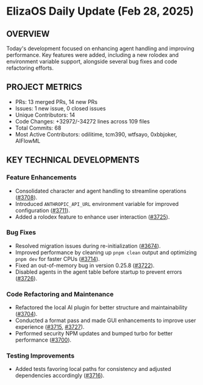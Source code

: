 # ElizaOS Daily Update (Feb 28, 2025)

## OVERVIEW 
Today's development focused on enhancing agent handling and improving performance. Key features were added, including a new rolodex and environment variable support, alongside several bug fixes and code refactoring efforts.

## PROJECT METRICS
- PRs: 13 merged PRs, 14 new PRs
- Issues: 1 new issue, 0 closed issues
- Unique Contributors: 14
- Code Changes: +32972/-34272 lines across 109 files
- Total Commits: 68
- Most Active Contributors: odilitime, tcm390, wtfsayo, 0xbbjoker, AIFlowML

## KEY TECHNICAL DEVELOPMENTS

### Feature Enhancements
- Consolidated character and agent handling to streamline operations ([#3708](https://github.com/elizaos/eliza/pull/3708)).
- Introduced `ANTHROPIC_API_URL` environment variable for improved configuration ([#3711](https://github.com/elizaos/eliza/pull/3711)).
- Added a rolodex feature to enhance user interaction ([#3725](https://github.com/elizaos/eliza/pull/3725)).

### Bug Fixes
- Resolved migration issues during re-initialization ([#3674](https://github.com/elizaos/eliza/pull/3674)).
- Improved performance by cleaning up `pnpm clean` output and optimizing `pnpm dev` for faster CPUs ([#3714](https://github.com/elizaos/eliza/pull/3714)).
- Fixed an out-of-memory bug in version 0.25.8 ([#3722](https://github.com/elizaos/eliza/pull/3722)).
- Disabled agents in the agent table before startup to prevent errors ([#3726](https://github.com/elizaos/eliza/pull/3726)).

### Code Refactoring and Maintenance
- Refactored the local AI plugin for better structure and maintainability ([#3704](https://github.com/elizaos/eliza/pull/3704)).
- Conducted a format pass and made GUI enhancements to improve user experience ([#3715](https://github.com/elizaos/eliza/pull/3715), [#3727](https://github.com/elizaos/eliza/pull/3727)).
- Performed security NPM updates and bumped turbo for better performance ([#3700](https://github.com/elizaos/eliza/pull/3700)).

### Testing Improvements
- Added tests favoring local paths for consistency and adjusted dependencies accordingly ([#3716](https://github.com/elizaos/eliza/pull/3716)).
